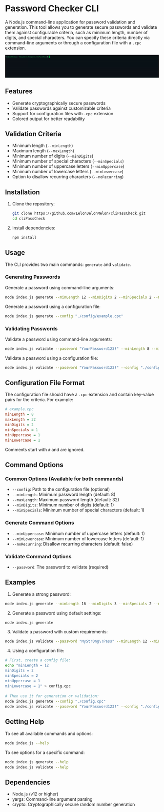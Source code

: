 # Password Checker CLI

A Node.js command-line application for password validation and generation. This tool allows you to generate secure passwords and validate them against configurable criteria, such as minimum length, number of digits, and special characters. You can specify these criteria directly via command-line arguments or through a configuration file with a `.cpc` extension.

![Password Checker CLI Demo](./assets/cpcdemo.gif)

## Features

- Generate cryptographically secure passwords
- Validate passwords against customizable criteria
- Support for configuration files with `.cpc` extension
- Colored output for better readability

## Validation Criteria

- Minimum length (`--minLength`)
- Maximum length (`--maxLength`)
- Minimum number of digits (`--minDigits`)
- Minimum number of special characters (`--minSpecials`)
- Minimum number of uppercase letters (`--minUppercase`)
- Minimum number of lowercase letters (`--minLowercase`)
- Option to disallow recurring characters (`--noRecurring`)

## Installation

1. Clone the repository:

   ```sh
   git clone https://github.com/LelonDelonMelon/cliPassCheck.git
   cd cliPassCheck
   ```

2. Install dependencies:

   ```sh
   npm install
   ```

## Usage

The CLI provides two main commands: `generate` and `validate`.

### Generating Passwords

Generate a password using command-line arguments:

```sh
node index.js generate --minLength 12 --minDigits 2 --minSpecials 2 --minUppercase 1 --minLowercase 1
```

Generate a password using a configuration file:

```sh
node index.js generate --config "./config/example.cpc"
```

### Validating Passwords

Validate a password using command-line arguments:

```sh
node index.js validate --password "YourPassword123!" --minLength 8 --minDigits 2 --minSpecials 1
```

Validate a password using a configuration file:

```sh
node index.js validate --password "YourPassword123!" --config "./config/example.cpc"
```

## Configuration File Format

The configuration file should have a `.cpc` extension and contain key-value pairs for the criteria. For example:

```ini
# example.cpc
minLength = 8
maxLength = 32
minDigits = 2
minSpecials = 1
minUppercase = 1
minLowercase = 1
```

Comments start with `#` and are ignored.

## Command Options

### Common Options (Available for both commands)

- `--config`: Path to the configuration file (optional)
- `--minLength`: Minimum password length (default: 8)
- `--maxLength`: Maximum password length (default: 32)
- `--minDigits`: Minimum number of digits (default: 1)
- `--minSpecials`: Minimum number of special characters (default: 1)

### Generate Command Options

- `--minUppercase`: Minimum number of uppercase letters (default: 1)
- `--minLowercase`: Minimum number of lowercase letters (default: 1)
- `--noRecurring`: Disallow recurring characters (default: false)

### Validate Command Options

- `--password`: The password to validate (required)

## Examples

1. Generate a strong password:

```sh
node index.js generate --minLength 16 --minDigits 3 --minSpecials 2 --noRecurring
```

2. Generate a password using default settings:

```sh
node index.js generate
```

3. Validate a password with custom requirements:

```sh
node index.js validate --password "MyStr0ng\!Pass" --minLength 12 --minDigits 2
```

4. Using a configuration file:

```sh
# First, create a config file:
echo "minLength = 12
minDigits = 2
minSpecials = 2
minUppercase = 1
minLowercase = 1" > config.cpc

# Then use it for generation or validation:
node index.js generate --config "./config.cpc"
node index.js validate --password "YourPassword123!" --config "./config.cpc"
```

## Getting Help

To see all available commands and options:

```sh
node index.js --help
```

To see options for a specific command:

```sh
node index.js generate --help
node index.js validate --help
```

## Dependencies

- Node.js (v12 or higher)
- yargs: Command-line argument parsing
- crypto: Cryptographically secure random number generation
